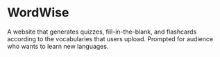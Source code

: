 # WordWise

A website that generates quizzes, fill-in-the-blank, and flashcards according to the vocabularies that users upload. Prompted for audience who wants to learn new languages.
